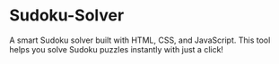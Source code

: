 # Sudoku-Solver
A smart Sudoku solver built with HTML, CSS, and JavaScript. This tool helps you solve Sudoku puzzles instantly with just a click!
